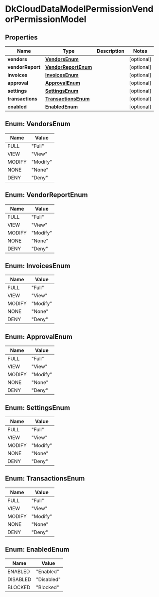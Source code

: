 
# DkCloudDataModelPermissionVendorPermissionModel

## Properties
Name | Type | Description | Notes
------------ | ------------- | ------------- | -------------
**vendors** | [**VendorsEnum**](#VendorsEnum) |  |  [optional]
**vendorReport** | [**VendorReportEnum**](#VendorReportEnum) |  |  [optional]
**invoices** | [**InvoicesEnum**](#InvoicesEnum) |  |  [optional]
**approval** | [**ApprovalEnum**](#ApprovalEnum) |  |  [optional]
**settings** | [**SettingsEnum**](#SettingsEnum) |  |  [optional]
**transactions** | [**TransactionsEnum**](#TransactionsEnum) |  |  [optional]
**enabled** | [**EnabledEnum**](#EnabledEnum) |  |  [optional]


<a name="VendorsEnum"></a>
## Enum: VendorsEnum
Name | Value
---- | -----
FULL | &quot;Full&quot;
VIEW | &quot;View&quot;
MODIFY | &quot;Modify&quot;
NONE | &quot;None&quot;
DENY | &quot;Deny&quot;


<a name="VendorReportEnum"></a>
## Enum: VendorReportEnum
Name | Value
---- | -----
FULL | &quot;Full&quot;
VIEW | &quot;View&quot;
MODIFY | &quot;Modify&quot;
NONE | &quot;None&quot;
DENY | &quot;Deny&quot;


<a name="InvoicesEnum"></a>
## Enum: InvoicesEnum
Name | Value
---- | -----
FULL | &quot;Full&quot;
VIEW | &quot;View&quot;
MODIFY | &quot;Modify&quot;
NONE | &quot;None&quot;
DENY | &quot;Deny&quot;


<a name="ApprovalEnum"></a>
## Enum: ApprovalEnum
Name | Value
---- | -----
FULL | &quot;Full&quot;
VIEW | &quot;View&quot;
MODIFY | &quot;Modify&quot;
NONE | &quot;None&quot;
DENY | &quot;Deny&quot;


<a name="SettingsEnum"></a>
## Enum: SettingsEnum
Name | Value
---- | -----
FULL | &quot;Full&quot;
VIEW | &quot;View&quot;
MODIFY | &quot;Modify&quot;
NONE | &quot;None&quot;
DENY | &quot;Deny&quot;


<a name="TransactionsEnum"></a>
## Enum: TransactionsEnum
Name | Value
---- | -----
FULL | &quot;Full&quot;
VIEW | &quot;View&quot;
MODIFY | &quot;Modify&quot;
NONE | &quot;None&quot;
DENY | &quot;Deny&quot;


<a name="EnabledEnum"></a>
## Enum: EnabledEnum
Name | Value
---- | -----
ENABLED | &quot;Enabled&quot;
DISABLED | &quot;Disabled&quot;
BLOCKED | &quot;Blocked&quot;



